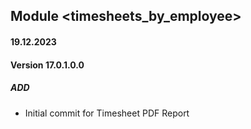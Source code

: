 ## Module <timesheets_by_employee>

#### 19.12.2023
#### Version 17.0.1.0.0
##### ADD

- Initial commit for Timesheet PDF Report
